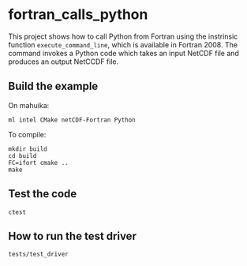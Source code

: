 # fortran_calls_python

This project shows how to call Python from Fortran using the instrinsic function 
`execute_command_line`, which is available in Fortran 2008. The command invokes
a Python code which takes an input NetCDF file and produces an output 
NetCCDF file. 

## Build the example

On mahuika:
```
ml intel CMake netCDF-Fortran Python
```
To compile:
```
mkdir build
cd build
FC=ifort cmake ..
make
```

## Test the code

```
ctest
```

## How to run the test driver
```
tests/test_driver
```




